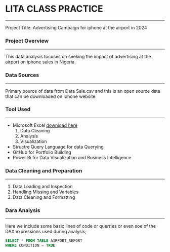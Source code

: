 # LITA CLASS PRACTICE
---
Project Title: Advertising Campaign for iphone at the airport in 2024

### Project Overview
---
This data analysis focuses on seeking the impact of advertising at the airport on iphone sales in Nigeria.

### Data Sources
---
Primary source of data from Data Sale.csv and this is an open source data that can be downloaded on iphone website.

### Tool Used
---
- Microsoft Excel [download here](https://microsoft.com)
  1. Data Cleaning
  2. Analysis
  3. Visualization
- Structre Query Language for data Querying
- GitHub for Portfolio Building
- Power Bi for Data Visualization and Business Intelligence

### Data Cleaning and Preparation
---
1. Data Loading and Inspection
2. Handling Missing and Variables
3. Data Cleaning and Formatting

### Dara Analysis
---
Here we include some basic lines of code or querries or even soe of the DAX expressions used during analysis;

```SQL
SELECT * FROM TABLE AIRPORT_REPORT
WHERE CONDITION = TRUE
```


   
  
